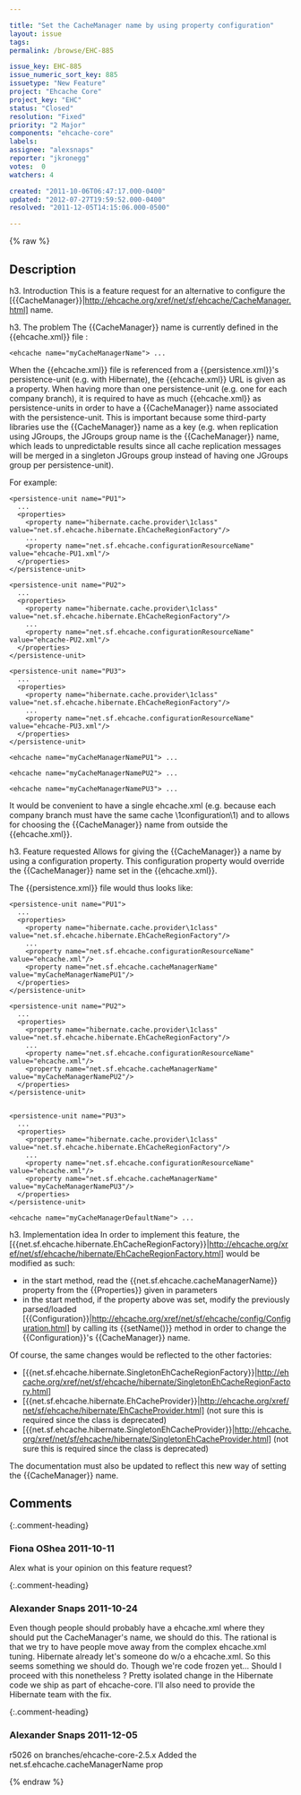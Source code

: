 ```yaml
---

title: "Set the CacheManager name by using property configuration"
layout: issue
tags: 
permalink: /browse/EHC-885

issue_key: EHC-885
issue_numeric_sort_key: 885
issuetype: "New Feature"
project: "Ehcache Core"
project_key: "EHC"
status: "Closed"
resolution: "Fixed"
priority: "2 Major"
components: "ehcache-core"
labels: 
assignee: "alexsnaps"
reporter: "jkronegg"
votes:  0
watchers: 4

created: "2011-10-06T06:47:17.000-0400"
updated: "2012-07-27T19:59:52.000-0400"
resolved: "2011-12-05T14:15:06.000-0500"

---
```




{% raw %}



## Description

<div markdown="1" class="description">

h3. Introduction
This is a feature request for an alternative to configure the [{{CacheManager}}|http://ehcache.org/xref/net/sf/ehcache/CacheManager.html] name.

h3. The problem
The {{CacheManager}} name is currently defined in the {{ehcache.xml}} file :


```
<ehcache name="myCacheManagerName"> ...
```


When the {{ehcache.xml}} file is referenced from a {{persistence.xml}}'s persistence-unit (e.g. with Hibernate), the {{ehcache.xml}} URL is given as a property. When having more than one persistence-unit (e.g. one for each company branch), it is required to have as much {{ehcache.xml}} as persistence-units in order to have a {{CacheManager}} name associated with the persistence-unit. This is important because some third-party libraries use the {{CacheManager}} name as a key (e.g. when replication using JGroups, the JGroups group name is the {{CacheManager}} name, which leads to unpredictable results since all cache replication messages will be merged in a singleton JGroups group instead of having one JGroups group per persistence-unit). 

For example:


```
<persistence-unit name="PU1">
  ...
  <properties>
    <property name="hibernate.cache.provider\1class" value="net.sf.ehcache.hibernate.EhCacheRegionFactory"/>
    ...
    <property name="net.sf.ehcache.configurationResourceName" value="ehcache-PU1.xml"/>
  </properties>
</persistence-unit>

<persistence-unit name="PU2">
  ...
  <properties>
    <property name="hibernate.cache.provider\1class" value="net.sf.ehcache.hibernate.EhCacheRegionFactory"/>
    ...
    <property name="net.sf.ehcache.configurationResourceName" value="ehcache-PU2.xml"/>
  </properties>
</persistence-unit>

<persistence-unit name="PU3">
  ...
  <properties>
    <property name="hibernate.cache.provider\1class" value="net.sf.ehcache.hibernate.EhCacheRegionFactory"/>
    ...
    <property name="net.sf.ehcache.configurationResourceName" value="ehcache-PU3.xml"/>
  </properties>
</persistence-unit>
```



```
<ehcache name="myCacheManagerNamePU1"> ...
```



```
<ehcache name="myCacheManagerNamePU2"> ...
```



```
<ehcache name="myCacheManagerNamePU3"> ...
```


It would be convenient to have a single ehcache.xml (e.g. because each company branch must have the same cache \1configuration\1) and to allows for choosing the {{CacheManager}} name from outside the {{ehcache.xml}}.

h3. Feature requested
Allows for giving the {{CacheManager}} a name by using a configuration property. This configuration property would override the {{CacheManager}} name set in the {{ehcache.xml}}.

The {{persistence.xml}} file would thus looks like:


```
<persistence-unit name="PU1">
  ...
  <properties>
    <property name="hibernate.cache.provider\1class" value="net.sf.ehcache.hibernate.EhCacheRegionFactory"/>
    ...
    <property name="net.sf.ehcache.configurationResourceName" value="ehcache.xml"/>
    <property name="net.sf.ehcache.cacheManagerName" value="myCacheManagerNamePU1"/>
  </properties>
</persistence-unit>

<persistence-unit name="PU2">
  ...
  <properties>
    <property name="hibernate.cache.provider\1class" value="net.sf.ehcache.hibernate.EhCacheRegionFactory"/>
    ...
    <property name="net.sf.ehcache.configurationResourceName" value="ehcache.xml"/>
    <property name="net.sf.ehcache.cacheManagerName" value="myCacheManagerNamePU2"/>
  </properties>
</persistence-unit>


<persistence-unit name="PU3">
  ...
  <properties>
    <property name="hibernate.cache.provider\1class" value="net.sf.ehcache.hibernate.EhCacheRegionFactory"/>
    ...
    <property name="net.sf.ehcache.configurationResourceName" value="ehcache.xml"/>
    <property name="net.sf.ehcache.cacheManagerName" value="myCacheManagerNamePU3"/>
  </properties>
</persistence-unit>
```



```
<ehcache name="myCacheManagerDefaultName"> ...
```


h3. Implementation idea
In order to implement this feature, the [{{net.sf.ehcache.hibernate.EhCacheRegionFactory}}|http://ehcache.org/xref/net/sf/ehcache/hibernate/EhCacheRegionFactory.html] would be modified as such:
- in the start method, read the {{net.sf.ehcache.cacheManagerName}} property from the {{Properties}} given in parameters
- in the start method, if the property above was set, modify the previously parsed/loaded [{{Configuration}}|http://ehcache.org/xref/net/sf/ehcache/config/Configuration.html] by calling its {{setName()}} method in order to change the {{Configuration}}'s {{CacheManager}} name.

Of course, the same changes would be reflected to the other factories:

- [{{net.sf.ehcache.hibernate.SingletonEhCacheRegionFactory}}|http://ehcache.org/xref/net/sf/ehcache/hibernate/SingletonEhCacheRegionFactory.html]
- [{{net.sf.ehcache.hibernate.EhCacheProvider}}|http://ehcache.org/xref/net/sf/ehcache/hibernate/EhCacheProvider.html] (not sure this is required since the class is deprecated)
- [{{net.sf.ehcache.hibernate.SingletonEhCacheProvider}}|http://ehcache.org/xref/net/sf/ehcache/hibernate/SingletonEhCacheProvider.html] (not sure this is required since the class is deprecated)

The documentation must also be updated to reflect this new way of setting the {{CacheManager}} name.

</div>

## Comments


{:.comment-heading}
### **Fiona OShea** <span class="date">2011-10-11</span>

<div markdown="1" class="comment">

Alex what is your opinion on this feature request?

</div>


{:.comment-heading}
### **Alexander Snaps** <span class="date">2011-10-24</span>

<div markdown="1" class="comment">

Even though people should probably have a ehcache.xml where they should put the CacheManager's name, we should do this.
The rational is that we try to have people move away from the complex ehcache.xml tuning. Hibernate already let's someone do w/o a ehcache.xml. So this seems something we should do. Though we're code frozen yet... Should I proceed with this nonetheless ? Pretty isolated change in the Hibernate code we ship as part of ehcache-core. I'll also need to provide the Hibernate team with the fix. 

</div>


{:.comment-heading}
### **Alexander Snaps** <span class="date">2011-12-05</span>

<div markdown="1" class="comment">

r5026 on branches/ehcache-core-2.5.x
Added the net.sf.ehcache.cacheManagerName prop

</div>



{% endraw %}
